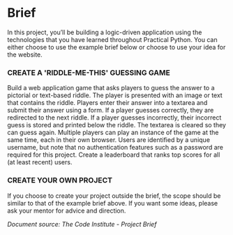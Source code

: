  # Brief
 
 In this project, you’ll be building a logic-driven application using the technologies that you have learned throughout Practical Python. You can either choose to use the example brief below or choose to use your idea for the website.

### CREATE A 'RIDDLE-ME-THIS' GUESSING GAME

Build a web application game that asks players to guess the answer to a pictorial or text-based riddle.
The player is presented with an image or text that contains the riddle. Players enter their answer into a textarea and submit their answer using a form.
If a player guesses correctly, they are redirected to the next riddle.
If a player guesses incorrectly, their incorrect guess is stored and printed below the riddle. The textarea is cleared so they can guess again.
Multiple players can play an instance of the game at the same time, each in their own browser. Users are identified by a unique username, but note that no authentication features such as a password are required for this project.
Create a leaderboard that ranks top scores for all (at least recent) users.

### CREATE YOUR OWN PROJECT

If you choose to create your project outside the brief, the scope should be similar to that of the example brief above. If you want some ideas, please ask your mentor for advice and direction.

*Document source: The Code Institute - Project Brief*
